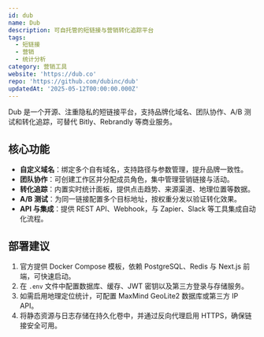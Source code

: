 ```yaml
---
id: dub
name: Dub
description: 可自托管的短链接与营销转化追踪平台
tags:
  - 短链接
  - 营销
  - 统计分析
category: 营销工具
website: 'https://dub.co'
repo: 'https://github.com/dubinc/dub'
updatedAt: '2025-05-12T00:00:00.000Z'
---
```


Dub 是一个开源、注重隐私的短链接平台，支持品牌化域名、团队协作、A/B 测试和转化追踪，可替代 Bitly、Rebrandly 等商业服务。

## 核心功能

- **自定义域名**：绑定多个自有域名，支持路径与参数管理，提升品牌一致性。
- **团队协作**：可创建工作区并分配成员角色，集中管理营销链接与活动。
- **转化追踪**：内置实时统计面板，提供点击趋势、来源渠道、地理位置等数据。
- **A/B 测试**：为同一链接配置多个目标地址，按权重分发以验证转化效果。
- **API 与集成**：提供 REST API、Webhook，与 Zapier、Slack 等工具集成自动化流程。

## 部署建议

1. 官方提供 Docker Compose 模板，依赖 PostgreSQL、Redis 与 Next.js 前端，可快速启动。
2. 在 `.env` 文件中配置数据库、缓存、JWT 密钥以及第三方登录与存储服务。
3. 如需启用地理定位统计，可配置 MaxMind GeoLite2 数据库或第三方 IP API。
4. 将静态资源与日志存储在持久化卷中，并通过反向代理启用 HTTPS，确保链接安全可用。
